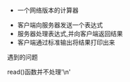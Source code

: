
 - 一个网络版本的计算器
  * 客户端向服务器发送一个表达式
  * 服务器处理表达式,并向客户端返回结果
  * 客户端通过标准输出将结果打印出来




遇到的问题

read()函数并不处理'\n'
